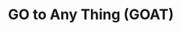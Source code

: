 ---
layout: goat
title: GO to Any Thing (GOAT)
description: 
img: assets/goat/spot.png
importance: 2
category: research
---